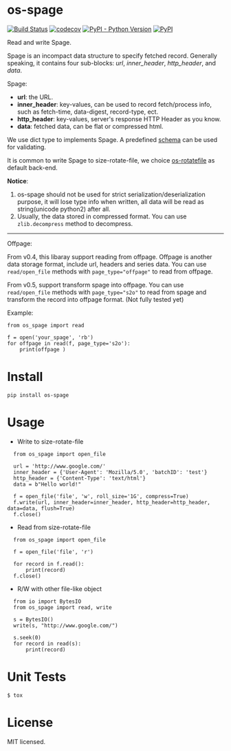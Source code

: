 # os-spage

[![Build Status](https://www.travis-ci.org/cfhamlet/os-spage.svg?branch=master)](https://www.travis-ci.org/cfhamlet/os-spage)
[![codecov](https://codecov.io/gh/cfhamlet/os-spage/branch/master/graph/badge.svg)](https://codecov.io/gh/cfhamlet/os-spage)
[![PyPI - Python Version](https://img.shields.io/pypi/pyversions/os-spage.svg)](https://pypi.python.org/pypi/os-spage)
[![PyPI](https://img.shields.io/pypi/v/os-spage.svg)](https://pypi.python.org/pypi/os-spage)


Read and write Spage.

Spage is an incompact data structure to specify fetched record. Generally speaking, it contains four sub-blocks: *url*, *inner_header*, *http_header*, and *data*.

Spage:
- __url__: the URL.
- __inner_header__: key-values, can be used to record fetch/process info, such as fetch-time, data-digest, record-type,  ect.
- __http_header__: key-values, server's response HTTP Header as you know.
- __data__: fetched data, can be flat or compressed html.

We use dict type to implements Spage. A predefined [schema](https://github.com/cfhamlet/os-spage/blob/master/src/os_spage/default_schema.py) can be used for validating.

It is common to write Spage to size-rotate-file, we choice [os-rotatefile](https://github.com/cfhamlet/os-rotatefile.git) as default back-end.

__Notice__: 
1. os-spage should not be used for strict serialization/deserialization purpose, it will lose type info when written, all data will be read as string(unicode python2) after all.
2. Usually, the data stored in compressed format. You can use ``zlib.decompress`` method to decompress.
 
-------------------------
Offpage:

From v0.4, this libaray support reading from offpage. Offpage is another data storage format, include url, headers and series data. You can use ``read/open_file`` methods with ``page_type="offpage"`` to read from offpage.



From v0.5, support transform spage into offpage. You can use ``read/open_file`` methods with ``page_type="s2o"`` to read from spage and transform the record into offpage format. (Not fully tested yet)



Example:

```
from os_spage import read

f = open('your_spage', 'rb')
for offpage in read(f, page_type='s2o'):
    print(offpage )
```





# Install

`pip install os-spage`

# Usage

  * Write to size-rotate-file

  ```
    from os_spage import open_file

    url = 'http://www.google.com/'
    inner_header = {'User-Agent': 'Mozilla/5.0', 'batchID': 'test'}
    http_header = {'Content-Type': 'text/html'}
    data = b"Hello world!"

    f = open_file('file', 'w', roll_size='1G', compress=True)
    f.write(url, inner_header=inner_header, http_header=http_header, data=data, flush=True)
    f.close()
  ```

  * Read from size-rotate-file

  ```
    from os_spage import open_file

    f = open_file('file', 'r')

    for record in f.read():
        print(record)
    f.close()
  ```

  * R/W with other file-like object

  ```
    from io import BytesIO
    from os_spage import read, write

    s = BytesIO()
    write(s, "http://www.google.com/")

    s.seek(0)
    for record in read(s):
        print(record)
  ```


# Unit Tests

`$ tox`

# License

MIT licensed.

